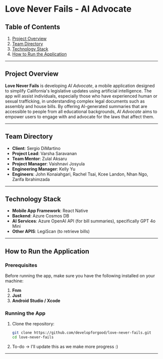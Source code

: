 # Love Never Fails - AI Advocate

## Table of Contents

1. [Project Overview](#project-overview)
2. [Team Directory](#team-directory)
3. [Technology Stack](#technology-stack)
4. [How to Run the Application](#how-to-run-the-application)

---

## Project Overview

**Love Never Fails** is developing *AI Advocate*, a mobile application designed to simplify California's legislative updates using artificial intelligence. The app will assist individuals, especially those who have experienced human or sexual trafficking, in understanding complex legal documents such as assembly and house bills. By offering AI-generated summaries that are accessible to people from all educational backgrounds, *AI Advocate* aims to empower users to engage with and advocate for the laws that affect them.

---

## Team Directory

- **Client**: Sergio DiMartino
- **Project Lead**: Varsha Saravanan
- **Team Mentor**: Zulal Aksaru
- **Project Manager**: Vaishnavi Josyula
- **Engineering Manager**: Kelly Yu
- **Engineers**: John Konaiahgari, Rachel Tsai, Kcee Landon, Nhan Ngo, Zarifa Ibrahimzada

---

## Technology Stack

- **Mobile App Framework**: React Native
- **Backend**: Azure Cosmos DB
- **AI Services**: Azure OpenAI API (for bill summaries), specifically GPT 4o Mini
- **Other APIS**: LegiScan (to retrieve bills)

---

## How to Run the Application

### Prerequisites

Before running the app, make sure you have the following installed on your machine:

1. **Fnm**
2. **Just**
3. **Android Studio / Xcode**

### Running the App

1. Clone the repository:

    ```bash
    git clone https://github.com/developforgood/love-never-fails.git
    cd love-never-fails
    ```

2. To-do -> I'll update this as we make more progress :)

---
